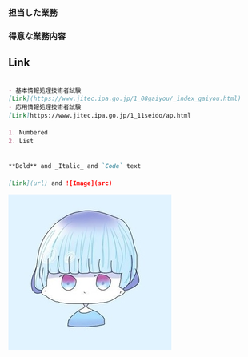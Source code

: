 ### 担当した業務



### 得意な業務内容


## Link
```markdown

- 基本情報処理技術者試験
[Link](https://www.jitec.ipa.go.jp/1_08gaiyou/_index_gaiyou.html)
- 応用情報処理技術者試験
[Link]https://www.jitec.ipa.go.jp/1_11seido/ap.html

1. Numbered
2. List


**Bold** and _Italic_ and `Code` text

[Link](url) and ![Image](src)
```

![Image](rWEES3NS_400x400.jpg)
